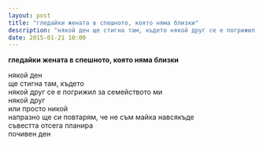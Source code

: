 ```yaml
---
layout: post
title: "гледайки жената в спешното, която няма близки"
description: "някой ден ще стигна там, където някой друг се е погрижил за семейството ми"
date: 2015-01-21 10:00
---
```

**гледайки жената в спешното, която няма близки**

някой ден  
ще стигна там, където  
някой друг се е погрижил за семейството ми  
някой друг  
или просто никой  
напразно ще си повтарям, че не съм майка навсякъде   
съвестта отсега планира  
почивен ден
